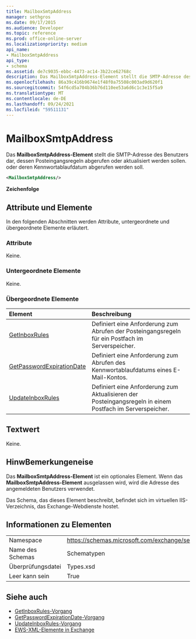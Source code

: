 ```yaml
---
title: MailboxSmtpAddress
manager: sethgros
ms.date: 09/17/2015
ms.audience: Developer
ms.topic: reference
ms.prod: office-online-server
ms.localizationpriority: medium
api_name:
- MailboxSmtpAddress
api_type:
- schema
ms.assetid: de7c9035-ebbc-4473-ac14-3b22ce62768c
description: Das MailboxSmtpAddress-Element stellt die SMTP-Adresse des Benutzers dar, dessen Posteingangsregeln abgerufen oder aktualisiert werden sollen. oder deren Kennwortablaufdatum abgerufen werden soll.
ms.openlocfilehash: 86a39c416b9674e1f48f0a75508c003ad9d620f1
ms.sourcegitcommit: 54f6cd5a704b36b76d110ee53a6d6c1c3e15f5a9
ms.translationtype: MT
ms.contentlocale: de-DE
ms.lasthandoff: 09/24/2021
ms.locfileid: "59511131"
---
```

# <a name="mailboxsmtpaddress"></a>MailboxSmtpAddress

Das **MailboxSmtpAddress-Element** stellt die SMTP-Adresse des Benutzers dar, dessen Posteingangsregeln abgerufen oder aktualisiert werden sollen. oder deren Kennwortablaufdatum abgerufen werden soll. 
  
```XML
<MailboxSmtpAddress/>
```

**Zeichenfolge**

## <a name="attributes-and-elements"></a>Attribute und Elemente

In den folgenden Abschnitten werden Attribute, untergeordnete und übergeordnete Elemente erläutert.
  
### <a name="attributes"></a>Attribute

Keine.
  
### <a name="child-elements"></a>Untergeordnete Elemente

Keine.
  
### <a name="parent-elements"></a>Übergeordnete Elemente

|**Element**|**Beschreibung**|
|:-----|:-----|
|[GetInboxRules](getinboxrules.md) <br/> |Definiert eine Anforderung zum Abrufen der Posteingangsregeln für ein Postfach im Serverspeicher.  <br/> |
|[GetPasswordExpirationDate](getpasswordexpirationdate.md) <br/> |Definiert eine Anforderung zum Abrufen des Kennwortablaufdatums eines E-Mail-Kontos.  <br/> |
|[UpdateInboxRules](updateinboxrules.md) <br/> |Definiert eine Anforderung zum Aktualisieren der Posteingangsregeln in einem Postfach im Serverspeicher.  <br/> |
   
## <a name="text-value"></a>Textwert

Keine.
  
## <a name="remarks"></a>HinwBemerkungeneise

Das **MailboxSmtpAddress-Element** ist ein optionales Element. Wenn das **MailboxSmtpAddress-Element** ausgelassen wird, wird die Adresse des angemeldeten Benutzers verwendet. 
  
Das Schema, das dieses Element beschreibt, befindet sich im virtuellen IIS-Verzeichnis, das Exchange-Webdienste hostet.
  
## <a name="element-information"></a>Informationen zu Elementen

|||
|:-----|:-----|
|Namespace  <br/> |https://schemas.microsoft.com/exchange/services/2006/types  <br/> |
|Name des Schemas  <br/> |Schematypen  <br/> |
|Überprüfungsdatei  <br/> |Types.xsd  <br/> |
|Leer kann sein  <br/> |True  <br/> |
   
## <a name="see-also"></a>Siehe auch

- [GetInboxRules-Vorgang](getinboxrules-operation.md)
- [GetPasswordExpirationDate-Vorgang](getpasswordexpirationdate-operation.md)
- [UpdateInboxRules-Vorgang](updateinboxrules-operation.md)
- [EWS-XML-Elemente in Exchange](ews-xml-elements-in-exchange.md)


